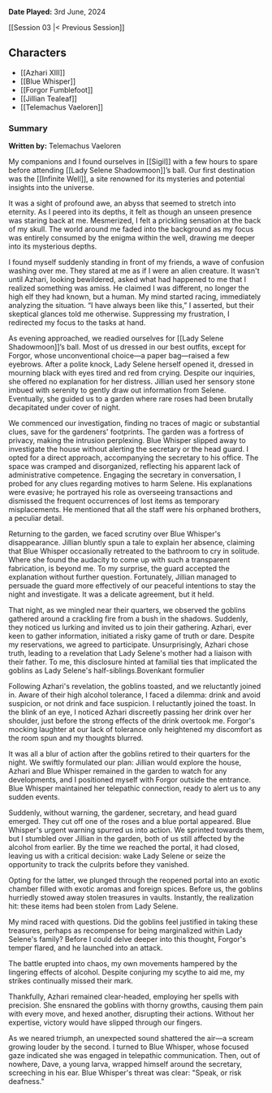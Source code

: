 **Date Played:** 3rd June, 2024

[[Session 03 |< Previous Session]]

## Characters

- [[Azhari XIII]]
- [[Blue Whisper]]
- [[Forgor Fumblefoot]]
- [[Jillian Tealeaf]]
- [[Telemachus Vaeloren]]

### Summary

**Written by:** Telemachus Vaeloren

My companions and I found ourselves in [[Sigil]] with a few hours to spare before attending [[Lady Selene Shadowmoon]]’s ball. Our first destination was the [[Infinite Well]], a site renowned for its mysteries and potential insights into the universe.

It was a sight of profound awe, an abyss that seemed to stretch into eternity. As I peered into its depths, it felt as though an unseen presence was staring back at me. Mesmerized, I felt a prickling sensation at the back of my skull. The world around me faded into the background as my focus was entirely consumed by the enigma within the well, drawing me deeper into its mysterious depths.

I found myself suddenly standing in front of my friends, a wave of confusion washing over me. They stared at me as if I were an alien creature. It wasn't until Azhari, looking bewildered, asked what had happened to me that I realized something was amiss. He claimed I was different, no longer the high elf they had known, but a human. My mind started racing, immediately analyzing the situation. “I have always been like this,” I asserted, but their skeptical glances told me otherwise. Suppressing my frustration, I redirected my focus to the tasks at hand.

As evening approached, we readied ourselves for [[Lady Selene Shadowmoon]]’s ball. Most of us dressed in our best outfits, except for Forgor, whose unconventional choice—a paper bag—raised a few eyebrows. After a polite knock, Lady Selene herself opened it, dressed in mourning black with eyes tired and red from crying. Despite our inquiries, she offered no explanation for her distress. Jillian used her sensory stone imbued with serenity to gently draw out information from Selene. Eventually, she guided us to a garden where rare roses had been brutally decapitated under cover of night.

We commenced our investigation, finding no traces of magic or substantial clues, save for the gardeners' footprints. The garden was a fortress of privacy, making the intrusion perplexing. Blue Whisper slipped away to investigate the house without alerting the secretary or the head guard. I opted for a direct approach, accompanying the secretary to his office. The space was cramped and disorganized, reflecting his apparent lack of administrative competence. Engaging the secretary in conversation, I probed for any clues regarding motives to harm Selene. His explanations were evasive; he portrayed his role as overseeing transactions and dismissed the frequent occurrences of lost items as temporary misplacements. He mentioned that all the staff were his orphaned brothers, a peculiar detail.

Returning to the garden, we faced scrutiny over Blue Whisper's disappearance. Jillian bluntly spun a tale to explain her absence, claiming that Blue Whisper occasionally retreated to the bathroom to cry in solitude. Where she found the audacity to come up with such a transparent fabrication, is beyond me. To my surprise, the guard accepted the explanation without further question. Fortunately, Jillian managed to persuade the guard more effectively of our peaceful intentions to stay the night and investigate. It was a delicate agreement, but it held.

That night, as we mingled near their quarters, we observed the goblins gathered around a crackling fire from a bush in the shadows. Suddenly, they noticed us lurking and invited us to join their gathering. Azhari, ever keen to gather information, initiated a risky game of truth or dare. Despite my reservations, we agreed to participate. Unsurprisingly, Azhari chose truth, leading to a revelation that Lady Selene's mother had a liaison with their father. To me, this disclosure hinted at familial ties that implicated the goblins as Lady Selene's half-siblings.Bovenkant formulier

Following Azhari's revelation, the goblins toasted, and we reluctantly joined in. Aware of their high alcohol tolerance, I faced a dilemma: drink and avoid suspicion, or not drink and face suspicion. I reluctantly joined the toast. In the blink of an eye, I noticed Azhari discreetly passing her drink over her shoulder, just before the strong effects of the drink overtook me. Forgor's mocking laughter at our lack of tolerance only heightened my discomfort as the room spun and my thoughts blurred.

It was all a blur of action after the goblins retired to their quarters for the night. We swiftly formulated our plan: Jillian would explore the house, Azhari and Blue Whisper remained in the garden to watch for any developments, and I positioned myself with Forgor outside the entrance. Blue Whisper maintained her telepathic connection, ready to alert us to any sudden events.

Suddenly, without warning, the gardener, secretary, and head guard emerged. They cut off one of the roses and a blue portal appeared. Blue Whisper's urgent warning spurred us into action. We sprinted towards them, but I stumbled over Jillian in the garden, both of us still affected by the alcohol from earlier. By the time we reached the portal, it had closed, leaving us with a critical decision: wake Lady Selene or seize the opportunity to track the culprits before they vanished.

Opting for the latter, we plunged through the reopened portal into an exotic chamber filled with exotic aromas and foreign spices. Before us, the goblins hurriedly stowed away stolen treasures in vaults. Instantly, the realization hit: these items had been stolen from Lady Selene.

My mind raced with questions. Did the goblins feel justified in taking these treasures, perhaps as recompense for being marginalized within Lady Selene's family? Before I could delve deeper into this thought, Forgor's temper flared, and he launched into an attack.

The battle erupted into chaos, my own movements hampered by the lingering effects of alcohol. Despite conjuring my scythe to aid me, my strikes continually missed their mark.

Thankfully, Azhari remained clear-headed, employing her spells with precision. She ensnared the goblins with thorny growths, causing them pain with every move, and hexed another, disrupting their actions. Without her expertise, victory would have slipped through our fingers.

As we neared triumph, an unexpected sound shattered the air—a scream growing louder by the second. I turned to Blue Whisper, whose focused gaze indicated she was engaged in telepathic communication. Then, out of nowhere, Dave, a young larva, wrapped himself around the secretary, screeching in his ear. Blue Whisper's threat was clear: "Speak, or risk deafness."

